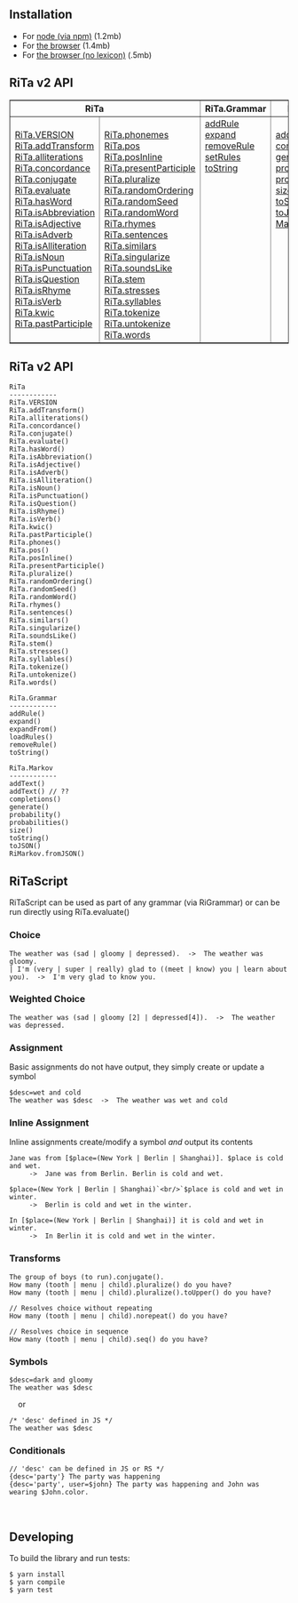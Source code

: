 ## Installation

* For [node (via npm)](https://www.npmjs.com/package/rita/v/2.0.0-beta.6) (1.2mb)
* For [the browser](https://github.com/dhowe/rita2js/releases/download/v2.0.0-beta.6/rita-web-full.js) (1.4mb)
* For [the browser (no lexicon)](https://github.com/dhowe/rita2js/releases/download/v2.0.0-beta.6/rita-web-nolex.js) (.5mb)

## RiTa v2 API

  <table border="1">
   <tr>
    <th colspan=2>RiTa&nbsp; &nbsp; &nbsp; &nbsp; &nbsp; </th>
    <th>RiTa.Grammar</th>
    <th>RiTa.Markov</th>
    <th></th>
   </tr>
   <tr>
    <td>
    <a href="RiTa/VERSION/index.html">RiTa.VERSION</a><br/>
    <a href="RiTa/addTransform/index.html">RiTa.addTransform</a><br/>
    <a href="RiTa/alliterations/index.html">RiTa.alliterations</a><br/>
    <a href="RiTa/concordance/index.html">RiTa.concordance</a><br/>
    <a href="RiTa/conjugate/index.html">RiTa.conjugate</a><br/>
    <a href="RiTa/evaluate/index.html">RiTa.evaluate</a><br/>
    <a href="RiTa/hasWord/index.html">RiTa.hasWord</a><br/>
    <a href="RiTa/isAbbreviation/index.html">RiTa.isAbbreviation</a><br/>
    <a href="RiTa/isAdjective/index.html">RiTa.isAdjective</a><br/>
    <a href="RiTa/isAdverb/index.html">RiTa.isAdverb</a><br/>
    <a href="RiTa/isAlliteration/index.html">RiTa.isAlliteration</a><br/>
    <a href="RiTa/isNoun/index.html">RiTa.isNoun</a><br/>
    <a href="RiTa/isPunctuation/index.html">RiTa.isPunctuation</a><br/>
    <a href="RiTa/isQuestion/index.html">RiTa.isQuestion</a><br/>
    <a href="RiTa/isRhyme/index.html">RiTa.isRhyme</a><br/>
    <a href="RiTa/isVerb/index.html">RiTa.isVerb</a><br/>
    <a href="RiTa/kwic/index.html">RiTa.kwic</a><br/>
    <a href="RiTa/pastParticiple/index.html">RiTa.pastParticiple</a><br/>
   </td>
   <td><br/>
    <a href="RiTa/phonemes/index.html">RiTa.phonemes</a><br/>
    <a href="RiTa/pos/index.html">RiTa.pos</a><br/>
    <a href="RiTa/posInline/index.html">RiTa.posInline</a><br/>
    <a href="RiTa/presentParticiple/index.html">RiTa.presentParticiple</a><br/>
    <a href="RiTa/pluralize/index.html">RiTa.pluralize</a><br/>
    <a href="RiTa/randomOrdering/index.html">RiTa.randomOrdering</a><br/>
    <a href="RiTa/randomSeed/index.html">RiTa.randomSeed</a><br/>
    <a href="RiTa/randomWord/index.html">RiTa.randomWord</a><br/>
    <a href="RiTa/rhymes/index.html">RiTa.rhymes</a><br/>
    <a href="RiTa/sentences/index.html">RiTa.sentences</a><br/>
    <a href="RiTa/similars/index.html">RiTa.similars</a><br/>
    <a href="RiTa/singularize/index.html">RiTa.singularize</a><br/>
    <a href="RiTa/soundsLike/index.html">RiTa.soundsLike</a><br/>
    <a href="RiTa/stem/index.html">RiTa.stem</a><br/>
    <a href="RiTa/stresses/index.html">RiTa.stresses</a><br/>
    <a href="RiTa/syllables/index.html">RiTa.syllables</a><br/>
    <a href="RiTa/tokenize/index.html">RiTa.tokenize</a><br/>
    <a href="RiTa/untokenize/index.html">RiTa.untokenize</a><br/>
    <a href="RiTa/words/index.html">RiTa.words</a><br/>
   </td>
   <td style="vertical-align: top;" >
    <a href="Grammar/addRule/index.html">addRule</a><br/>
    <a href="Grammar/expand/index.html">expand</a><br/>
    <a href="Grammar/removeRule/index.html">removeRule</a><br/>
    <a href="Grammar/setRules/index.html">setRules</a><br/>
    <a href="Grammar/toString/index.html">toString</a><br/>
    <br/><br/><br/><br/><br/><br/><br/><br/><br/><br/><br/><br/><br/>
   </td>
   <td>
    <a href="Markov/addText/index.html">addText</a><br/>
    <a href="Markov/completions/index.html">completions</a><br/>
    <a href="Markov/generate/index.html">generate</a><br/>
    <a href="Markov/probability/index.html">probability</a><br/>
    <a href="Markov/probabilities/index.html">probabilities</a><br/>
    <a href="Markov/size/index.html">size</a><br/>
    <a href="Markov/toString/index.html">toString</a><br/>
    <a href="Markov/toJSON/index.html">toJSON</a><br/>
    <a href="Markov/fromJSON/index.html">Markov.fromJSON</a><br/>
    <br/><br/><br/><br/><br/><br/><br/><br/><br/>
   </td>
 </tr>
</table>
  



## RiTa v2 API

```
RiTa
------------
RiTa.VERSION
RiTa.addTransform()
RiTa.alliterations()
RiTa.concordance()
RiTa.conjugate()
RiTa.evaluate()
RiTa.hasWord()
RiTa.isAbbreviation()
RiTa.isAdjective()
RiTa.isAdverb()
RiTa.isAlliteration()
RiTa.isNoun()
RiTa.isPunctuation()
RiTa.isQuestion()
RiTa.isRhyme()
RiTa.isVerb()
RiTa.kwic()
RiTa.pastParticiple()
RiTa.phones()
RiTa.pos()
RiTa.posInline()
RiTa.presentParticiple()
RiTa.pluralize()
RiTa.randomOrdering()
RiTa.randomSeed()
RiTa.randomWord()
RiTa.rhymes()
RiTa.sentences()
RiTa.similars()
RiTa.singularize()
RiTa.soundsLike()
RiTa.stem()
RiTa.stresses() 
RiTa.syllables()
RiTa.tokenize()
RiTa.untokenize()
RiTa.words()
```

```
RiTa.Grammar
------------
addRule()
expand()
expandFrom()
loadRules()
removeRule()
toString()
```

```
RiTa.Markov
------------
addText()
addText() // ??
completions()
generate()
probability()
probabilities()
size()
toString()
toJSON()
RiMarkov.fromJSON()
```


## RiTaScript

RiTaScript can be used as part of any grammar (via RiGrammar) or can be run directly using RiTa.evaluate() 


### Choice

```
The weather was (sad | gloomy | depressed).  ->  The weather was gloomy. 
| I'm (very | super | really) glad to ((meet | know) you | learn about you).  ->  I'm very glad to know you. 
```

### Weighted Choice
```
The weather was (sad | gloomy [2] | depressed[4]).  ->  The weather was depressed. 
```

### Assignment
Basic assignments do not have output, they simply create or update a symbol

```
$desc=wet and cold
The weather was $desc  ->  The weather was wet and cold 
```

### Inline Assignment

Inline assignments create/modify a symbol _and_ output its contents

```
Jane was from [$place=(New York | Berlin | Shanghai)]. $place is cold and wet. 
     ->  Jane was from Berlin. Berlin is cold and wet.

$place=(New York | Berlin | Shanghai)`<br/>`$place is cold and wet in winter. 
     ->  Berlin is cold and wet in the winter.
    
In [$place=(New York | Berlin | Shanghai)] it is cold and wet in winter. 
     ->  In Berlin it is cold and wet in the winter.
```


### Transforms

```
The group of boys (to run).conjugate().
How many (tooth | menu | child).pluralize() do you have?
How many (tooth | menu | child).pluralize().toUpper() do you have?

// Resolves choice without repeating
How many (tooth | menu | child).norepeat() do you have?

// Resolves choice in sequence
How many (tooth | menu | child).seq() do you have?
```

<!--
### Choice

| | | 
|-|-|
| The weather was (sad &#124; gloomy &#124; depressed). | The weather was depressed. |
| I'm (very &#124; super &#124; really) glad to ((meet &#124; know) you &#124; learn about you). | I'm very glad to know you. |


### Weighted Choice
| | | 
|-|-|
| The weather was (sad &#124; gloomy [2] &#124; depressed[4]). | The weather was gloomy. |

### Assignment

Basic assignments do not have output, they simply create/update a symbol
| | | 
|-|-|
|$desc=wet and cold||
|The weather was $desc|The weather was wet and cold|

### Inline Assignment

Inline assignments create/modify a symbol _and_ output its contents

| | | 
|-|-|
| `Jane was from [$place=(New York | Berlin | Shanghai)]. $place is cold and wet.` | `Jane was from Berlin. Berlin is cold and wet.` |
| `$place=(New York | Berlin | Shanghai)`<br/>`$place is cold and wet in winter.` | `Berlin is cold and wet in the winter.` |
| `In [$place=(New York | Berlin | Shanghai)] it is cold and wet in winter.` | `In Berlin it is cold and wet in the winter.` |


```
Jane was from [$place=(New York | Berlin | Shanghai)]. 
$place is cold and wet in the winter.

$place=(New York | Berlin | Shanghai) 
$place is cold and wet in the winter.

$place=(New York | Berlin | Shanghai) is cold and wet in the winter.

In [$place=(New York | Berlin | Shanghai)], it is cold and wet in winter.

In [$place=(New York | Berlin | Shanghai) it is cold and wet in winter].

```
-->
### Symbols

```
$desc=dark and gloomy
The weather was $desc
```
&nbsp;&nbsp;&nbsp;&nbsp;or 
```
/* 'desc' defined in JS */
The weather was $desc
```

### Conditionals

```
// 'desc' can be defined in JS or RS */
{desc='party'} The party was happening
{desc='party', user=$john} The party was happening and John was wearing $John.color.
```
<!--
### Conditionals: If-else

```
{adj='positive'} The party was happening :: The party was not happening.
```
&nbsp;&nbsp;&nbsp;&nbsp;or 
```
{adj='positive'} The party was happening.
{adj!='positive'} The party was not happening.
```
<!--
### Labels
```
#Opening {
 The Fellow will be expected to teach one course. Apart from focusing on their own research and \
 teaching one course, the Fellow will be expected to give a presentation of their scholarship at the \
 Institute. The Fellow will also be expected to participate in the intellectual life of the community.
}

$Opening=(
 The Fellow will be expected to teach one course. Apart from focusing on their own research and \
 teaching one course, the Fellow will be expected to give a presentation of their scholarship at the \
 Institute. The Fellow will also be expected to participate in the intellectual life of the community.
)
```
-->

&nbsp;

## Developing
To build the library and run tests:
```
$ yarn install 
$ yarn compile
$ yarn test
```
&nbsp;
